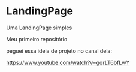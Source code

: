 # LandingPage
 Uma LandingPage simples

 Meu primeiro repositório

 peguei essa ideia de projeto no canal dela:

 https://www.youtube.com/watch?v=gqrLT6bfLwY

